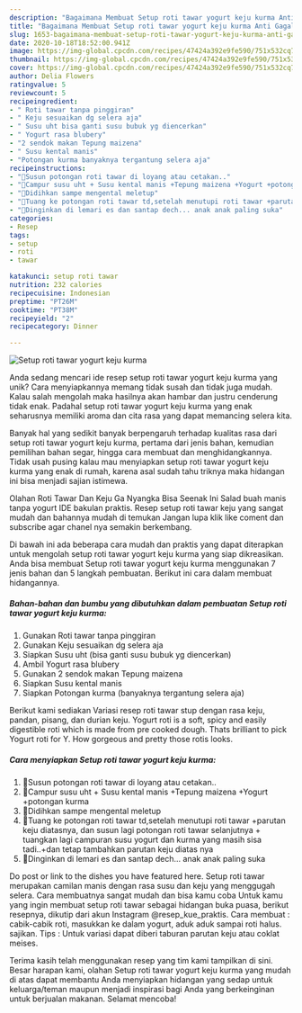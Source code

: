 ```yaml
---
description: "Bagaimana Membuat Setup roti tawar yogurt keju kurma Anti Gagal"
title: "Bagaimana Membuat Setup roti tawar yogurt keju kurma Anti Gagal"
slug: 1653-bagaimana-membuat-setup-roti-tawar-yogurt-keju-kurma-anti-gagal
date: 2020-10-18T18:52:00.941Z
image: https://img-global.cpcdn.com/recipes/47424a392e9fe590/751x532cq70/setup-roti-tawar-yogurt-keju-kurma-foto-resep-utama.jpg
thumbnail: https://img-global.cpcdn.com/recipes/47424a392e9fe590/751x532cq70/setup-roti-tawar-yogurt-keju-kurma-foto-resep-utama.jpg
cover: https://img-global.cpcdn.com/recipes/47424a392e9fe590/751x532cq70/setup-roti-tawar-yogurt-keju-kurma-foto-resep-utama.jpg
author: Delia Flowers
ratingvalue: 5
reviewcount: 5
recipeingredient:
- " Roti tawar tanpa pinggiran"
- " Keju sesuaikan dg selera aja"
- " Susu uht bisa ganti susu bubuk yg diencerkan"
- " Yogurt rasa blubery"
- "2 sendok makan Tepung maizena"
- " Susu kental manis"
- "Potongan kurma banyaknya tergantung selera aja"
recipeinstructions:
- "🍰Susun potongan roti tawar di loyang atau cetakan.."
- "🍰Campur susu uht + Susu kental manis +Tepung maizena +Yogurt +potongan kurma"
- "🍰Didihkan sampe mengental meletup"
- "🍰Tuang ke potongan roti tawar td,setelah menutupi roti tawar +parutan keju diatasnya, dan susun lagi potongan roti tawar selanjutnya + tuangkan lagi campuran susu yogurt dan kurma yang masih sisa tadi..+dan tetap tambahkan parutan keju diatas nya"
- "🍰Dinginkan di lemari es dan santap dech... anak anak paling suka"
categories:
- Resep
tags:
- setup
- roti
- tawar

katakunci: setup roti tawar 
nutrition: 232 calories
recipecuisine: Indonesian
preptime: "PT26M"
cooktime: "PT38M"
recipeyield: "2"
recipecategory: Dinner

---
```



![Setup roti tawar yogurt keju kurma](https://img-global.cpcdn.com/recipes/47424a392e9fe590/751x532cq70/setup-roti-tawar-yogurt-keju-kurma-foto-resep-utama.jpg)

Anda sedang mencari ide resep setup roti tawar yogurt keju kurma yang unik? Cara menyiapkannya memang tidak susah dan tidak juga mudah. Kalau salah mengolah maka hasilnya akan hambar dan justru cenderung tidak enak. Padahal setup roti tawar yogurt keju kurma yang enak seharusnya memiliki aroma dan cita rasa yang dapat memancing selera kita.

Banyak hal yang sedikit banyak berpengaruh terhadap kualitas rasa dari setup roti tawar yogurt keju kurma, pertama dari jenis bahan, kemudian pemilihan bahan segar, hingga cara membuat dan menghidangkannya. Tidak usah pusing kalau mau menyiapkan setup roti tawar yogurt keju kurma yang enak di rumah, karena asal sudah tahu triknya maka hidangan ini bisa menjadi sajian istimewa.

Olahan Roti Tawar Dan Keju Ga Nyangka Bisa Seenak Ini Salad buah manis tanpa yogurt IDE bakulan praktis. Resep setup roti tawar keju yang sangat mudah dan bahannya mudah di temukan Jangan lupa klik like coment dan subscribe agar chanel nya semakin berkembang.


Di bawah ini ada beberapa cara mudah dan praktis yang dapat diterapkan untuk mengolah setup roti tawar yogurt keju kurma yang siap dikreasikan. Anda bisa membuat Setup roti tawar yogurt keju kurma menggunakan 7 jenis bahan dan 5 langkah pembuatan. Berikut ini cara dalam membuat hidangannya.

<!--inarticleads1-->

##### Bahan-bahan dan bumbu yang dibutuhkan dalam pembuatan Setup roti tawar yogurt keju kurma:

1. Gunakan  Roti tawar tanpa pinggiran
1. Gunakan  Keju sesuaikan dg selera aja
1. Siapkan  Susu uht (bisa ganti susu bubuk yg diencerkan)
1. Ambil  Yogurt rasa blubery
1. Gunakan 2 sendok makan Tepung maizena
1. Siapkan  Susu kental manis
1. Siapkan Potongan kurma (banyaknya tergantung selera aja)


Berikut kami sediakan Variasi resep roti tawar stup dengan rasa keju, pandan, pisang, dan durian keju. Yogurt roti is a soft, spicy and easily digestible roti which is made from pre cooked dough. Thats brilliant to pick Yogurt roti for Y. How gorgeous and pretty those rotis looks. 

<!--inarticleads2-->

##### Cara menyiapkan Setup roti tawar yogurt keju kurma:

1. 🍰Susun potongan roti tawar di loyang atau cetakan..
1. 🍰Campur susu uht + Susu kental manis +Tepung maizena +Yogurt +potongan kurma
1. 🍰Didihkan sampe mengental meletup
1. 🍰Tuang ke potongan roti tawar td,setelah menutupi roti tawar +parutan keju diatasnya, dan susun lagi potongan roti tawar selanjutnya + tuangkan lagi campuran susu yogurt dan kurma yang masih sisa tadi..+dan tetap tambahkan parutan keju diatas nya
1. 🍰Dinginkan di lemari es dan santap dech... anak anak paling suka


Do post or link to the dishes you have featured here. Setup roti tawar merupakan camilan manis dengan rasa susu dan keju yang menggugah selera. Cara membuatnya sangat mudah dan bisa kamu coba Untuk kamu yang ingin membuat setup roti tawar sebagai hidangan buka puasa, berikut resepnya, dikutip dari akun Instagram @resep_kue_praktis. Cara membuat : cabik-cabik roti, masukkan ke dalam yogurt, aduk aduk sampai roti halus. sajikan. Tips : Untuk variasi dapat diberi taburan parutan keju atau coklat meises. 

Terima kasih telah menggunakan resep yang tim kami tampilkan di sini. Besar harapan kami, olahan Setup roti tawar yogurt keju kurma yang mudah di atas dapat membantu Anda menyiapkan hidangan yang sedap untuk keluarga/teman maupun menjadi inspirasi bagi Anda yang berkeinginan untuk berjualan makanan. Selamat mencoba!
